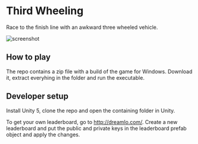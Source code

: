 # Third Wheeling
Race to the finish line with an awkward three wheeled vehicle.

![screenshot](https://thomasnakagawa.com/assets/images/thumbnails/thirdwheel_220.png)

## How to play
The repo contains a zip file with a build of the game for Windows. Download it, extract everyhing in the folder and run the executable.

## Developer setup
Install Unity 5, clone the repo and open the containing folder in Unity.

To get your own leaderboard, go to http://dreamlo.com/. Create a new leaderboard and put the public and private keys in the leaderboard prefab object and apply the changes.

